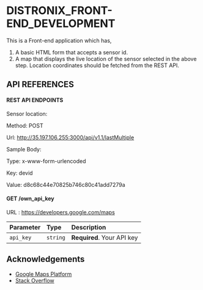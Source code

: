 
# DISTRONIX_FRONT-END_DEVELOPMENT

This is a Front-end application which has,
1. A basic HTML form that accepts a sensor id.
2. A map that displays the live location of the sensor selected in the
above step. Location coordinates should be fetched from the REST
API.


## API REFERENCES

#### REST API ENDPOINTS 

Sensor location:

Method: POST

Url: http://35.197.106.255:3000/api/v1.1/lastMultiple

Sample Body:

Type: x-www-form-urlencoded

Key: devid

Value: d8c68c44e70825b746c80c41add7279a


#### GET /own_api_key

URL : https://developers.google.com/maps

| Parameter | Type     | Description                |
| :-------- | :------- | :------------------------- |
| `api_key` | `string` | **Required**. Your API key |




## Acknowledgements

 - [Google Maps Platform](https://developers.google.com/maps)
 - [Stack Overflow](https://stackoverflow.com/)

